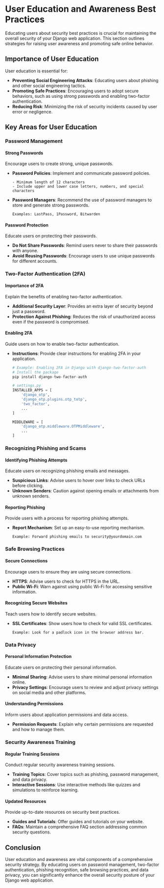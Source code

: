 # User Education and Awareness Best Practices

Educating users about security best practices is crucial for maintaining the overall security of your Django web application. This section outlines strategies for raising user awareness and promoting safe online behavior.

## Importance of User Education

User education is essential for:
- **Preventing Social Engineering Attacks**: Educating users about phishing and other social engineering tactics.
- **Promoting Safe Practices**: Encouraging users to adopt secure behaviors, such as using strong passwords and enabling two-factor authentication.
- **Reducing Risk**: Minimizing the risk of security incidents caused by user error or negligence.

## Key Areas for User Education

### Password Management

#### Strong Passwords
Encourage users to create strong, unique passwords.

- **Password Policies**: Implement and communicate password policies.
  ```plaintext
  - Minimum length of 12 characters
  - Include upper and lower case letters, numbers, and special characters
  ```

- **Password Managers**: Recommend the use of password managers to store and generate strong passwords.
  ```plaintext
  Examples: LastPass, 1Password, Bitwarden
  ```

#### Password Protection
Educate users on protecting their passwords.

- **Do Not Share Passwords**: Remind users never to share their passwords with anyone.
- **Avoid Reusing Passwords**: Encourage users to use unique passwords for different accounts.

### Two-Factor Authentication (2FA)

#### Importance of 2FA
Explain the benefits of enabling two-factor authentication.

- **Additional Security Layer**: Provides an extra layer of security beyond just a password.
- **Protection Against Phishing**: Reduces the risk of unauthorized access even if the password is compromised.

#### Enabling 2FA
Guide users on how to enable two-factor authentication.

- **Instructions**: Provide clear instructions for enabling 2FA in your application.
  ```python
  # Example: Enabling 2FA in Django with django-two-factor-auth
  # Install the package
  pip install django-two-factor-auth

  # settings.py
  INSTALLED_APPS = [
      'django_otp',
      'django_otp.plugins.otp_totp',
      'two_factor',
      ...
  ]

  MIDDLEWARE = [
      'django_otp.middleware.OTPMiddleware',
      ...
  ]
  ```

### Recognizing Phishing and Scams

#### Identifying Phishing Attempts
Educate users on recognizing phishing emails and messages.

- **Suspicious Links**: Advise users to hover over links to check URLs before clicking.
- **Unknown Senders**: Caution against opening emails or attachments from unknown senders.

#### Reporting Phishing
Provide users with a process for reporting phishing attempts.

- **Report Mechanism**: Set up an easy-to-use reporting mechanism.
  ```plaintext
  Example: Forward phishing emails to security@yourdomain.com
  ```

### Safe Browsing Practices

#### Secure Connections
Encourage users to ensure they are using secure connections.

- **HTTPS**: Advise users to check for HTTPS in the URL.
- **Public Wi-Fi**: Warn against using public Wi-Fi for accessing sensitive information.

#### Recognizing Secure Websites
Teach users how to identify secure websites.

- **SSL Certificates**: Show users how to check for valid SSL certificates.
  ```plaintext
  Example: Look for a padlock icon in the browser address bar.
  ```

### Data Privacy

#### Personal Information Protection
Educate users on protecting their personal information.

- **Minimal Sharing**: Advise users to share minimal personal information online.
- **Privacy Settings**: Encourage users to review and adjust privacy settings on social media and other platforms.

#### Understanding Permissions
Inform users about application permissions and data access.

- **Permission Requests**: Explain why certain permissions are requested and how to manage them.

### Security Awareness Training

#### Regular Training Sessions
Conduct regular security awareness training sessions.

- **Training Topics**: Cover topics such as phishing, password management, and data privacy.
- **Interactive Sessions**: Use interactive methods like quizzes and simulations to reinforce learning.

#### Updated Resources
Provide up-to-date resources on security best practices.

- **Guides and Tutorials**: Offer guides and tutorials on your website.
- **FAQs**: Maintain a comprehensive FAQ section addressing common security questions.

## Conclusion

User education and awareness are vital components of a comprehensive security strategy. By educating users on password management, two-factor authentication, phishing recognition, safe browsing practices, and data privacy, you can significantly enhance the overall security posture of your Django web application.